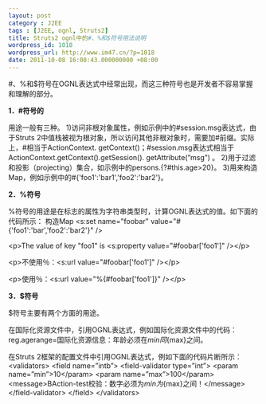 ```yaml
---
layout: post
category : J2EE
tags : [J2EE, ognl, Struts2]
title: Struts2 ognl中的#、%和$符号用法说明
wordpress_id: 1018
wordpress_url: http://www.im47.cn/?p=1018
date: 2011-10-08 16:08:43.000000000 +08:00
---
```

#、%和$符号在OGNL表达式中经常出现，而这三种符号也是开发者不容易掌握和理解的部分。

<strong>1．#符号的</strong>

用途一般有三种。
1)访问非根对象属性，例如示例中的#session.msg表达式，由于Struts 2中值栈被视为根对象，所以访问其他非根对象时，需要加#前缀。实际上，#相当于ActionContext. getContext()；#session.msg表达式相当于ActionContext.getContext().getSession(). getAttribute(”msg”) 。
2)用于过滤和投影（projecting）集合，如示例中的persons.{?#this.age&gt;20}。
3)用来构造Map，例如示例中的#{'foo1':'bar1','foo2':'bar2'}。

<strong>2．%符号</strong>

<strong></strong>%符号的用途是在标志的属性为字符串类型时，计算OGNL表达式的值。如下面的代码所示：
构造Map
&lt;s:set name="foobar" value="#{'foo1':'bar','foo2':'bar2'}" /&gt;

&lt;p&gt;The value of key "foo1" is &lt;s:property value="#foobar['foo1']" /&gt;&lt;/p&gt;

&lt;p&gt;不使用％：&lt;s:url value="#foobar['foo1']" /&gt;&lt;/p&gt;

&lt;p&gt;使用％：&lt;s:url value="%{#foobar['foo1']}" /&gt;&lt;/p&gt;

<strong>3．$符号</strong>

$符号主要有两个方面的用途。

在国际化资源文件中，引用OGNL表达式，例如国际化资源文件中的代码：reg.agerange=国际化资源信息：年龄必须在${min}同${max}之间。

在Struts 2框架的配置文件中引用OGNL表达式，例如下面的代码片断所示：
&lt;validators&gt;
&lt;field name=”intb”&gt;
&lt;field-validator type=”int”&gt;
&lt;param name=”min”&gt;10&lt;/param&gt;
&lt;param name=”max”&gt;100&lt;/param&gt;
&lt;message&gt;BAction-test校验：数字必须为${min}为${max}之间！&lt;/message&gt;
&lt;/field-validator&gt;
&lt;/field&gt;
&lt;/validators&gt;
